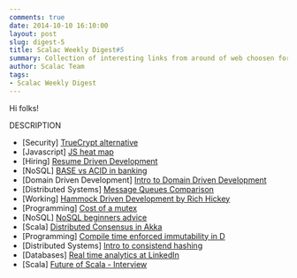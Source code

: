```yaml
---
comments: true
date: 2014-10-10 16:10:00
layout: post
slug: digest-5
title: Scalac Weekly Digest#5
summary: Collection of interesting links from around of web choosen for you by scalac team
author: Scalac Team
tags:
- Scalac Weekly Digest
---
```


Hi folks! 

DESCRIPTION

* \[Security\] [TrueCrypt alternative](http://www.esecurityplanet.com/open-source-security/veracrypt-a-worthy-truecrypt-alternative.html)
* \[Javascript\] [JS heat map](https://github.com/zeman/perfmap)
* \[Hiring\] [Resume Driven Development](http://radar.oreilly.com/2014/10/resume-driven-development.html)
* \[NoSQL\] [BASE vs ACID in banking](http://highscalability.com/blog/2013/5/1/myth-eric-brewer-on-why-banks-are-base-not-acid-availability.html)
* \[Domain Driven Development\] [Intro to Domain Driven Development](http://www.ntcoding.blogspot.com/2014/05/come-and-join-innovative-ddd-community.html)
* \[Distributed Systems\] [Message Queues Comparison](http://www.bravenewgeek.com/dissecting-message-queues/)
* \[Working\] [Hammock Driven Development by Rich Hickey](https://www.youtube.com/watch?v=f84n5oFoZBc)
* \[Programming\] [Cost of a mutex](http://mortoray.com/2011/12/16/how-does-a-mutex-work-what-does-it-cost/)
* \[NoSQL\] [NoSQL beginners advice](http://architects.dzone.com/articles/nosql-advice-i-wish-someone)
* \[Scala\] [Distributed Consensus in Akka](http://letitcrash.com/post/98879157982/introduction-to-distributed-consesnus-by-konrad)
* \[Programming\] [Compile time enforced immutability in D](http://www.drdobbs.com/architecture-and-design/function-purity-and-immutable-data-struc/240169087)
* \[Distributed Systems\] [Intro to consistend hashing](http://digest.nushackers.org/2014/09/25/consistent-hashing/)
* \[Databases\] [Real time analytics at LinkedIn](http://engineering.linkedin.com/analytics/real-time-analytics-massive-scale-pinot)
* \[Scala\] [Future of Scala - Interview](http://zeroturnaround.com/rebellabs/interview-with-typesafe-4-answers-about-the-past-present-and-future-of-scala-development/)
